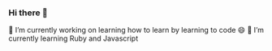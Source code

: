### Hi there 👋

<!--- ##### learning how to learn by learning to code 😄 -->

🔭 I’m currently working on learning how to learn by learning to code 😄
🌱 I’m currently learning Ruby and Javascript

<!---

Here are some ideas to get you started:

- 🔭 I’m currently working on ...
- 🌱 I’m currently learning ...
- 👯 I’m looking to collaborate on ...
- 🤔 I’m looking for help with ...
- 💬 Ask me about ...
- 📫 How to reach me: ...
- 😄 Pronouns: ...
- ⚡ Fun fact: ...

-->
